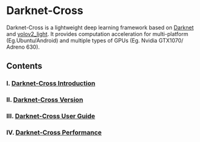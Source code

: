 # Darknet-Cross

Darknet-Cross is a lightweight deep learning framework based on [Darknet](https://github.com/pjreddie/darknet) and [yolov2_light](https://github.com/AlexeyAB/yolo2_light). It provides computation acceleration for multi-platform (Eg.Ubuntu/Android) and multiple types of GPUs (Eg. Nvidia GTX1070/ Adreno 630).

## Contents

### I. [Darknet-Cross Introduction](https://github.com/huuuuusy/Darknet-Cross/blob/master/introduction/Introduction.md)

### II. [Darknet-Cross Version](https://github.com/huuuuusy/Darknet-Cross/blob/master/introduction/Version.md) 

### III. [Darknet-Cross User Guide](https://github.com/huuuuusy/Darknet-Cross/blob/master/introduction/User_Guide.md)

### IV. [Darknet-Cross Performance](https://github.com/huuuuusy/Darknet-Cross/blob/master/introduction/Performance.md)

